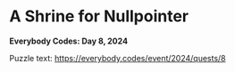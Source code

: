 # A Shrine for Nullpointer

**Everybody Codes: Day 8, 2024**

Puzzle text: <https://everybody.codes/event/2024/quests/8>
